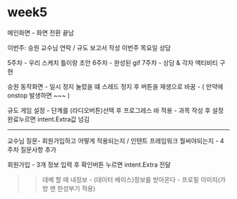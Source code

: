 # week5


메인화면 - 화면 전환 끝남

이번주: 승원 교수님 연락 / 규도 보고서 작성
이번주 목요일 상담

5주차 - 우리 스케치 틀이랑 초안 
6주차 - 완성된 gif 
7주차 - 상담 & 각자 액티비티 구현




승원
동작화면 - 일시 정지 눌렀을 떄 스레드 정지 후 버튼을 재생으로 바꿈
	- ( 만약에 onstop 발생하면 ~~~ )



규도
게임 설정 - 단계를 (라디오버튼)선택 후 프로그레스 바 적용
	 - 과목 작성 후 설정 완료누르면 intent.Extra값 넘김

---------------------------------------------------------------------------

교수님 질문- 회원가입하고 어떻게 적용되는지 / 인텐트 프레임워크 뭘써야되는지
	- 4주차 질문사항 추가




회원가입 - 3개 정보 입력 후 확인버튼 누르면 intent.Extra 전달


>>데베 할 때
내정보 -  (데이터 베이스)정보를 받아온다
	- 프로필 이미지(가방 맨 한성부기 적용)
 
